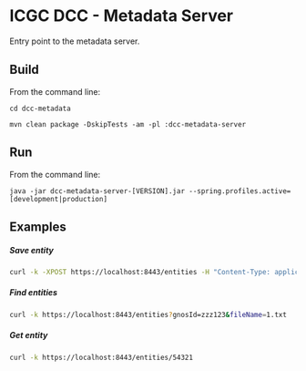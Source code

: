 ICGC DCC - Metadata Server
===

Entry point to the metadata server.

Build
---

From the command line:

`cd dcc-metadata`

`mvn clean package -DskipTests -am -pl :dcc-metadata-server`

Run
---

From the command line:

`java -jar dcc-metadata-server-[VERSION].jar --spring.profiles.active=[development|production]`

Examples
---

##### Save entity
```bash
curl -k -XPOST https://localhost:8443/entities -H "Content-Type: application/json" -d '{"gnosId":"zzz123","fileName":"1.txt","projectCode":"ABCD-CA"}'
```

##### Find entities
```bash
curl -k https://localhost:8443/entities?gnosId=zzz123&fileName=1.txt
```

##### Get entity
```bash
curl -k https://localhost:8443/entities/54321
```
